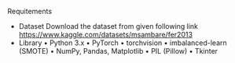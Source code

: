 Requitements
* Dataset
   Download the dataset from given following link
  https://www.kaggle.com/datasets/msambare/fer2013
* Library
•	Python 3.x
•	PyTorch
•	torchvision
•	imbalanced-learn (SMOTE)
•	NumPy, Pandas, Matplotlib
•	PIL (Pillow)
•	Tkinter

